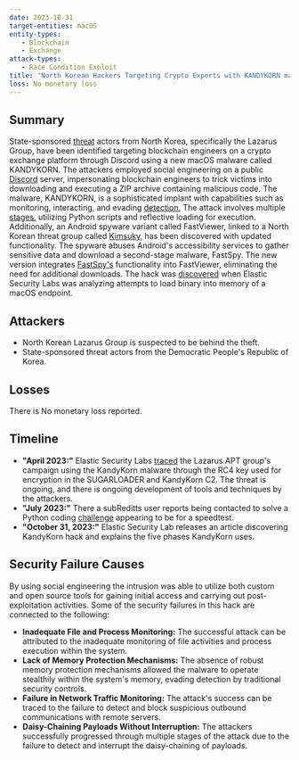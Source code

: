 ```yaml
---
date: 2023-10-31
target-entities: macOS
entity-types:
   - Blockchain
   - Exchange
attack-types:
   - Race Condition Exploit
title: "North Korean Hackers Targeting Crypto Experts with KANDYKORN macOS Malware."
loss: No monetary loss
---
```


## Summary

State-sponsored [threat](https://thehackernews.com/2023/11/north-korean-hackers-tageting-crypto.html) actors from North Korea, specifically the Lazarus Group, have been identified targeting blockchain engineers on a crypto exchange platform through Discord using a new macOS malware called KANDYKORN. The attackers employed social engineering on a public [Discord](https://www.bitdegree.org/crypto/news/lazarus-group-targets-crypto-engineers-with-stealthy-macos-malware) server, impersonating blockchain engineers to trick victims into downloading and executing a ZIP archive containing malicious code. The malware, KANDYKORN, is a sophisticated implant with capabilities such as monitoring, interacting, and evading [detection.](https://thehackernews.com/2023/11/north-korean-hackers-tageting-crypto.html) The attack involves multiple [stages,](https://www.elastic.co/security-labs/elastic-catches-dprk-passing-out-kandykorn) utilizing Python scripts and reflective loading for execution. Additionally, an Android spyware variant called FastViewer, linked to a North Korean threat group called [Kimsuky,](https://izoologic.com/2022/11/08/north-korean-kimsuky-group-used-three-malware-strains-in-attacks/) has been discovered with updated functionality. The spyware abuses Android's accessibility services to gather sensitive data and download a second-stage malware, FastSpy. The new version integrates [FastSpy's](https://izoologic.com/2022/11/08/north-korean-kimsuky-group-used-three-malware-strains-in-attacks/)  functionality into FastViewer, eliminating the need for additional downloads. The hack was [discovered](https://www.elastic.co/security-labs/elastic-catches-dprk-passing-out-kandykorn) when Elastic Security Labs was analyzing attempts to load binary into memory of a macOS endpoint. 

## Attackers

   - North Korean Lazarus Group is suspected to be behind the theft.
   - State-sponsored threat actors from the Democratic People's Republic of Korea.

## Losses

There is No monetary loss reported.

## Timeline
   - **"April 2023:"** Elastic Security Labs [traced](https://www.elastic.co/security-labs/elastic-catches-dprk-passing-out-kandykorn) the Lazarus APT group's campaign using the KandyKorn malware through the RC4 key used for encryption in the SUGARLOADER and KandyKorn C2. The threat is ongoing, and there is ongoing development of tools and techniques by the attackers.
   - **"July 2023:"** There a subReditts user reports being contacted to solve a Python coding [challenge](https://www.elastic.co/security-labs/elastic-catches-dprk-passing-out-kandykorn.) appearing to be for a speedtest.  	 	
   - **"October 31, 2023:"** Elastic Security Lab releases an article discovering KandyKorn hack and explains the five phases KandyKorn uses.

## Security Failure Causes

By using social engineering the intrusion was able to utilize both custom and open source tools for gaining initial access and carrying out post-exploitation activities. Some of the security failures in this hack are connected to the following:

   - **Inadequate File and Process Monitoring:**
The successful attack can be attributed to the inadequate monitoring of file activities and process execution within the system.
   - **Lack of Memory Protection Mechanisms:**
The absence of robust memory protection mechanisms allowed the malware to operate stealthily within the system's memory, evading detection by traditional security controls.
   - **Failure in Network Traffic Monitoring:**
The attack's success can be traced to the failure to detect and block suspicious outbound communications with remote servers.
   - **Daisy-Chaining Payloads Without Interruption:**
The attackers successfully progressed through multiple stages of the attack due to the failure to detect and interrupt the daisy-chaining of payloads.
